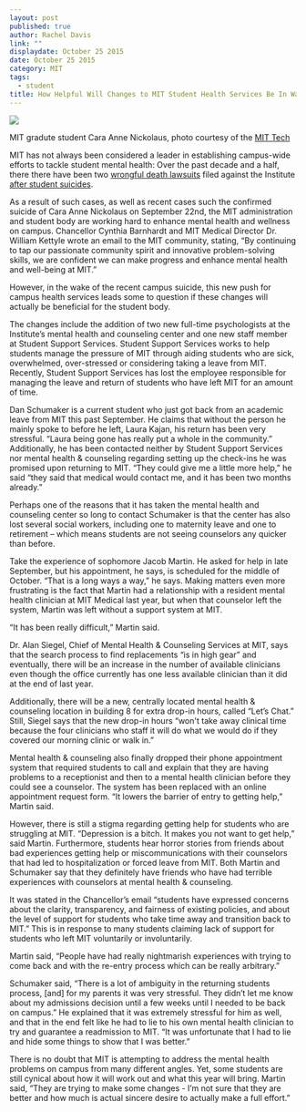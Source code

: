 ```yaml
---
layout: post
published: true
author: Rachel Davis
link: ""
displaydate: October 25 2015
date: October 25 2015
category: MIT
tags: 
  - student
title: How Helpful Will Changes to MIT Student Health Services Be In Wake of Recent Graduate Student Suicide
---
```




![](http://tech.mit.edu/V135/N23/graphics/thumb-lg-nickolaus.jpg)

MIT gradute student Cara Anne Nickolaus, photo courtesy of the [MIT Tech](http://tech.mit.edu/V135/N23/nickolaus.html)

MIT has not always been considered a leader in establishing campus-wide efforts to tackle student mental health: Over the past decade and a half, there there have been two [wrongful death lawsuits](http://tech.mit.edu/V125/N30/shin71405.html) filed against the Institute [after student suicides](http://tech.mit.edu/V135/N1/lawsuit.html).

As a result of such cases, as well as recent cases such the confirmed suicide of Cara Anne Nickolaus on September 22nd, the MIT administration and student body are working hard to enhance mental health and wellness on campus. Chancellor Cynthia Barnhardt and MIT Medical Director Dr. William Kettyle wrote an email to the MIT community, stating, “By continuing to tap our passionate community spirit and innovative problem-solving skills, we are confident we can make progress and enhance mental health and well-being at MIT.”

However, in the wake of the recent campus suicide, this new push for campus health services leads some to question if these changes will actually be beneficial for the student body. 

The changes include the addition of two new full-time psychologists at the Institute’s mental health and counseling center and one new staff member at Student Support Services. Student Support Services works to help students manage the pressure of MIT through aiding students who are sick, overwhelmed, over-stressed or considering taking a leave from MIT. Recently, Student Support Services has lost the employee responsible for managing the leave and return of students who have left MIT for an amount of time.

Dan Schumaker is a current student who just got back from an academic leave from MIT this past September. He claims that without the person he mainly spoke to before he left, Laura Kajan, his return has been very stressful. “Laura being gone has really put a whole in the community.” Additionally, he has been contacted neither by Student Support Services nor mental health & counseling regarding setting up the check-ins he was promised upon returning to MIT. “They could give me a little more help,” he said “they said that medical would contact me, and it has been two months already.”

Perhaps one of the reasons that it has taken the mental health and counseling center so long to contact Schumaker is that the center has also lost several social workers, including one to maternity leave and one to retirement – which means students are not seeing counselors any quicker than before.

Take the experience of sophomore Jacob Martin. He asked for help in late September, but his appointment, he says, is scheduled for the middle of October. “That is a long ways a way,” he says. Making matters even more frustrating is the fact that Martin had a relationship with a resident mental health clinician at MIT Medical last year, but when that counselor left the system, Martin was left without a support system at MIT.

“It has been really difficult,” Martin said.

Dr. Alan Siegel, Chief of Mental Health & Counseling Services at MIT, says that the search process to find replacements  “is in high gear” and eventually, there will be an increase in the number of available clinicians even though the office currently has one less available clinician than it did at the end of last year.

Additionally, there will be a new, centrally located mental health & counseling location in building 8 for extra drop-in hours, called “Let’s Chat.” Still, Siegel says that the new drop-in hours “won't take away clinical time because the four clinicians who staff it will do what we would do if they covered our morning clinic or walk in.”

Mental health & counseling also finally dropped their phone appointment system that required students to call and explain that they are having problems to a receptionist and then to a mental health clinician before they could see a counselor. The system has been replaced with an online appointment request form. “It lowers the barrier of entry to getting help,” Martin said.

However, there is still a stigma regarding getting help for students who are struggling at MIT. “Depression is a bitch. It makes you not want to get help,” said Martin. Furthermore, students hear horror stories from friends about bad experiences getting help or miscommunications with their counselors that had led to hospitalization or forced leave from MIT. Both Martin and Schumaker say that they definitely have friends who have had terrible experiences with counselors at mental health & counseling.

It was stated in the Chancellor’s email “students have expressed concerns about the clarity, transparency, and fairness of existing policies, and about the level of support for students who take time away and transition back to MIT.” This is in response to many students claiming lack of support for students who left MIT voluntarily or involuntarily.

Martin said, “People have had really nightmarish experiences with trying to come back and with the re-entry process which can be really arbitrary.” 

Schumaker said, “There is a lot of ambiguity in the returning students process, [and] for my parents it was very stressful. They didn’t let me know about my admissions decision until a few weeks until I needed to be back on campus.” He explained that it was extremely stressful for him as well, and that in the end felt like he had to lie to his own mental health clinician to try and guarantee a readmission to MIT. “It was unfortunate that I had to lie and hide some things to show that I was better.”

There is no doubt that MIT is attempting to address the mental health problems on campus from many different angles. Yet, some students are still cynical about how it will work out and what this year will bring. Martin said, “They are trying to make some changes - I’m not sure that they are better and how much is actual sincere desire to actually make a full effort.”
